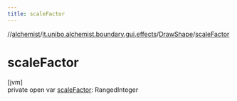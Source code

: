 ```yaml
---
title: scaleFactor
---
```

//[alchemist](../../../index.html)/[it.unibo.alchemist.boundary.gui.effects](../index.html)/[DrawShape](index.html)/[scaleFactor](scale-factor.html)



# scaleFactor



[jvm]\
private open var [scaleFactor](scale-factor.html): RangedInteger




